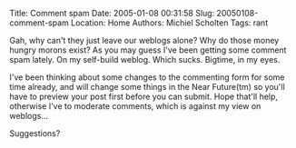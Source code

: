 Title: Comment spam
Date: 2005-01-08 00:31:58
Slug: 20050108-comment-spam
Location: Home
Authors: Michiel Scholten
Tags: rant

<p>Gah, why can't they just leave our weblogs alone? Why do those money hungry morons exist? As you may guess I've been getting some comment spam lately. On my self-build weblog. Which sucks. Bigtime, in my eyes.</p>

<p>I've been thinking about some changes to the commenting form for some time already, and will change some things in the Near Future(tm) so you'll have to preview your post first before you can submit. Hope that'll help, otherwise I've to moderate comments, which is against my view on weblogs...</p>

<p>Suggestions?</p>
